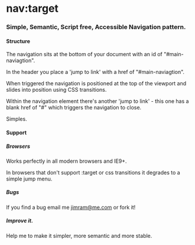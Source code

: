 # nav:target

### Simple, Semantic, Script free, Accessible Navigation pattern.


#### Structure

The navigation sits at the bottom of your document with an id of "#main-naviagtion". 

In the header you place a 'jump to link' with a href of "#main-naviagtion".

When triggered the navigation is positioned at the top of the viewport and slides into position using CSS transitions.

Within the navigation element there's another 'jump to link' - this one has a blank href of "#" which triggers the navigation to close.

Simples.


#### Support

##### Browsers
Works perfectly in all modern browsers and IE9+.

In browsers that don't support :target or css transitions it degrades to a simple jump menu.

##### Bugs

If you find a bug email me jimram@me.com or fork it!

##### Improve it.

Help me to make it simpler, more semantic and more stable.